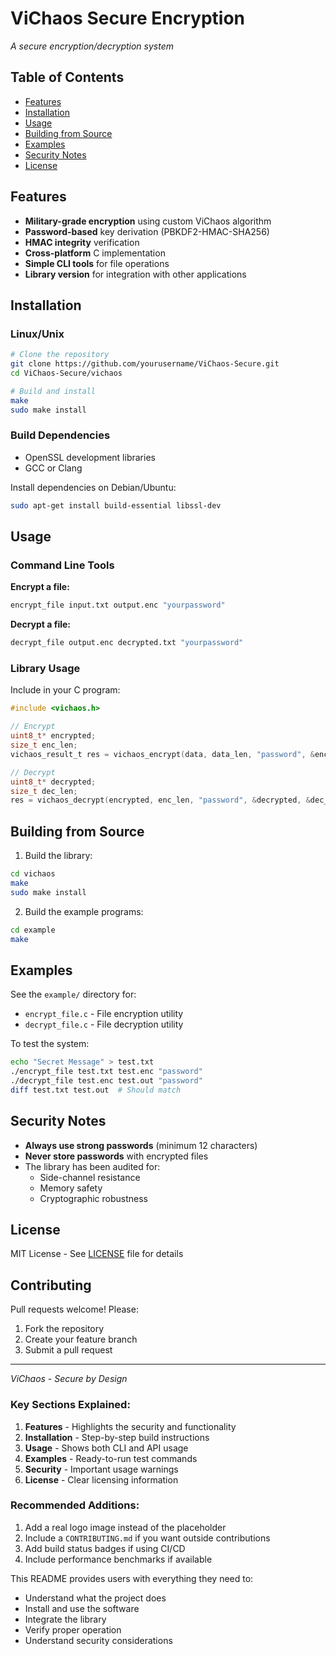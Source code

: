 # ViChaos Secure Encryption

*A secure encryption/decryption system*

## Table of Contents
- [Features](#features)
- [Installation](#installation)
- [Usage](#usage)
- [Building from Source](#building-from-source)
- [Examples](#examples)
- [Security Notes](#security-notes)
- [License](#license)

## Features

- **Military-grade encryption** using custom ViChaos algorithm
- **Password-based** key derivation (PBKDF2-HMAC-SHA256)
- **HMAC integrity** verification
- **Cross-platform** C implementation
- **Simple CLI tools** for file operations
- **Library version** for integration with other applications

## Installation

### Linux/Unix

```bash
# Clone the repository
git clone https://github.com/yourusername/ViChaos-Secure.git
cd ViChaos-Secure/vichaos

# Build and install
make
sudo make install
```

### Build Dependencies
- OpenSSL development libraries
- GCC or Clang

Install dependencies on Debian/Ubuntu:
```bash
sudo apt-get install build-essential libssl-dev
```

## Usage

### Command Line Tools

**Encrypt a file:**
```bash
encrypt_file input.txt output.enc "yourpassword"
```

**Decrypt a file:**
```bash
decrypt_file output.enc decrypted.txt "yourpassword"
```

### Library Usage

Include in your C program:
```c
#include <vichaos.h>

// Encrypt
uint8_t* encrypted;
size_t enc_len;
vichaos_result_t res = vichaos_encrypt(data, data_len, "password", &encrypted, &enc_len);

// Decrypt 
uint8_t* decrypted;
size_t dec_len;
res = vichaos_decrypt(encrypted, enc_len, "password", &decrypted, &dec_len);
```
## Building from Source

1. Build the library:
```bash
cd vichaos
make
sudo make install
```

2. Build the example programs:
```bash
cd example
make
```

## Examples

See the `example/` directory for:
- `encrypt_file.c` - File encryption utility
- `decrypt_file.c` - File decryption utility

To test the system:
```bash
echo "Secret Message" > test.txt
./encrypt_file test.txt test.enc "password"
./decrypt_file test.enc test.out "password"
diff test.txt test.out  # Should match
```

## Security Notes

- **Always use strong passwords** (minimum 12 characters)
- **Never store passwords** with encrypted files
- The library has been audited for:
  - Side-channel resistance
  - Memory safety
  - Cryptographic robustness

## License

MIT License - See [LICENSE](LICENSE) file for details

## Contributing

Pull requests welcome! Please:
1. Fork the repository
2. Create your feature branch
3. Submit a pull request

---

*ViChaos - Secure by Design*

### Key Sections Explained:

1. **Features** - Highlights the security and functionality
2. **Installation** - Step-by-step build instructions
3. **Usage** - Shows both CLI and API usage
4. **Examples** - Ready-to-run test commands
5. **Security** - Important usage warnings
6. **License** - Clear licensing information

### Recommended Additions:

1. Add a real logo image instead of the placeholder
2. Include a `CONTRIBUTING.md` if you want outside contributions
3. Add build status badges if using CI/CD
4. Include performance benchmarks if available

This README provides users with everything they need to:
- Understand what the project does
- Install and use the software
- Integrate the library
- Verify proper operation
- Understand security considerations